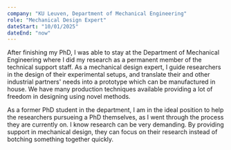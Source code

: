 ```yaml
---
company: "KU Leuven, Department of Mechanical Engineering"
role: "Mechanical Design Expert"
dateStart: "10/01/2025"
dateEnd: "now"
---
```


After finishing my PhD, I was able to stay at the Department of Mechanical Engineering where I did my research as a permanent member of the technical support staff. As a mechanical design expert, I guide researchers in the design of their experimental setups, and translate their and other industrial partners' needs into a prototype which can be manufactured in house. We have many production techniques available providing a lot of freedom in designing using novel methods. 

As a former PhD student in the department, I am in the ideal position to help the researchers pursueing a PhD themselves, as I went through the process they are currently on. I know research can be very demanding. By providing support in mechanical design, they can focus on their research instead of botching something together quickly.